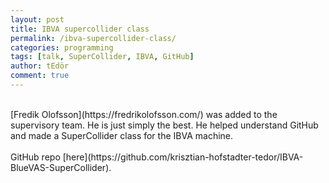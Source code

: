 ```yaml
---
layout: post
title: IBVA supercollider class
permalink: /ibva-supercollider-class/
categories: programming
tags: [talk, SuperCollider, IBVA, GitHub]
author: tEdör
comment: true
---
```

<br>
[Fredik Olofsson](https://fredrikolofsson.com/) was added to the supervisory team. He is just simply the best. He helped understand GitHub and made a SuperCollider class for the IBVA machine.
<br>
<br>
GitHub repo [here](https://github.com/krisztian-hofstadter-tedor/IBVA-BlueVAS-SuperCollider).
